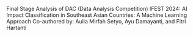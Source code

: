 Final Stage Analysis of DAC (Data Analysis Competition) IFEST 2024:
AI Impact Classification in Southeast Asian Countries: A Machine Learning Approach
Co-authored by: Aulia Mirfah Setyo, Ayu Damayanti, and Fitri Hartanti
